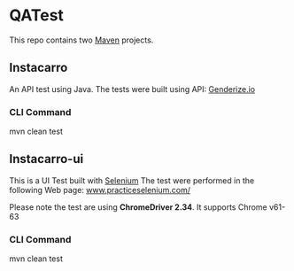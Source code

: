 # QATest

This repo contains two [Maven](https://maven.apache.org/) projects.

## Instacarro 

An API test using Java.
The tests were built using API: [Genderize.io](https://genderize.io/)

### CLI Command
mvn clean test

## Instacarro-ui

This is a UI Test built with [Selenium](http://www.seleniumhq.org/)
The test were performed in the following Web page: www.practiceselenium.com/

Please note the test are using  **ChromeDriver 2.34**. It supports Chrome v61-63

### CLI Command
mvn clean test
